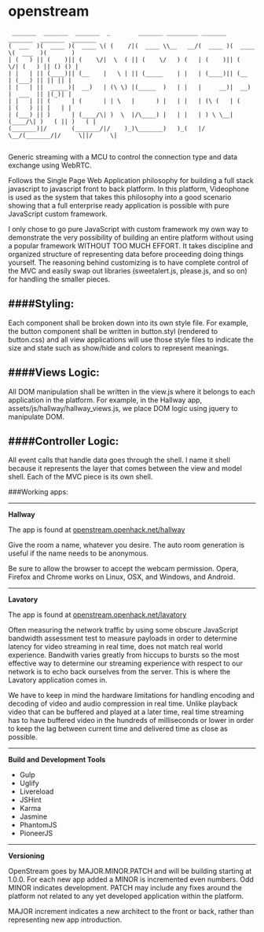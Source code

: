 openstream
==========

```
 _______  _______  _______  _        _______ _________ _______  _______  _______  _______ 
(  ___  )(  ____ )(  ____ \( (    /|(  ____ \\__   __/(  ____ )(  ____ \(  ___  )(       )
| (   ) || (    )|| (    \/|  \  ( || (    \/   ) (   | (    )|| (    \/| (   ) || () () |
| |   | || (____)|| (__    |   \ | || (_____    | |   | (____)|| (__    | (___) || || || |
| |   | ||  _____)|  __)   | (\ \) |(_____  )   | |   |     __)|  __)   |  ___  || |(_)| |
| |   | || (      | (      | | \   |      ) |   | |   | (\ (   | (      | (   ) || |   | |
| (___) || )      | (____/\| )  \  |/\____) |   | |   | ) \ \__| (____/\| )   ( || )   ( |
(_______)|/       (_______/|/    )_)\_______)   )_(   |/   \__/(_______/|/     \||/     \|
                                                                                          
```                                                                
                                                                                          

Generic streaming with a MCU to control the connection type and data exchange using WebRTC.

Follows the Single Page Web Application philosophy for building a full stack javascript to javascript front to back platform. In this platform, Videophone is used as the system that takes this philosophy into a good scenario showing that a full enterprise ready application is possible with pure JavaScript custom framework.

I only chose to go pure JavaScript with custom framework my own way to demonstrate the very possibility of building an entire platform without using a popular framework WITHOUT TOO MUCH EFFORT. It takes discipline and organized structure of representing data before proceeding doing things yourself. The reasoning behind customizing is to have complete control of the MVC and easily swap out libraries (sweetalert.js, please.js, and so on) for handling the smaller pieces.

####Styling:
---
Each component shall be broken down into its own style file. For example, the button component shall be written in button.styl (rendered to button.css) and all view applications will use those style files to indicate the size and state such as show/hide and colors to represent meanings.

####Views Logic:
---
All DOM manipulation shall be written in the view.js where it belongs to each application in the platform. For example, in the Hallway app, assets/js/hallway/hallway_views.js, we place DOM logic using jquery to manipulate DOM.

####Controller Logic:
---
All event calls that handle data goes through the shell. I name it shell because it represents the layer that comes between the view and model shell. Each of the MVC piece is its own shell.

###Working apps:

---

**Hallway**

The app is found at [openstream.openhack.net/hallway](http://openstream.openhack.net#hallway)

Give the room a name, whatever you desire. The auto room generation is useful if the name needs to be anonymous.

Be sure to allow the browser to accept the webcam permission. Opera, Firefox and Chrome works on Linux, OSX, and Windows, and Android.

---

**Lavatory**

The app is found at [openstream.openhack.net/lavatory](http://openstream.openhack.net/lavatory)

Often measuring the network traffic by using some obscure JavaScript bandwidth assessment test to measure payloads in order to determine latency for video streaming in real time, does not match real world experience. Bandwith varies greatly from hiccups to bursts so the most effective way to determine our streaming experience with respect to our network is to echo back ourselves from the server. This is where the Lavatory application comes in.

We have to keep in mind the hardware limitations for handling encoding and decoding of video and audio compression in real time. Unlike playback video that can be buffered and played at a later time, real time streaming has to have buffered video in the hundreds of milliseconds or lower in order to keep the lag between current time and delivered time as close as possible.

---

**Build and Development Tools**

* Gulp
* Uglify
* Livereload
* JSHint
* Karma
* Jasmine
* PhantomJS
* PioneerJS

---

**Versioning**

OpenStream goes by MAJOR.MINOR.PATCH and will be building starting at 1.0.0. For each new app added a MINOR is incremented even numbers. Odd MINOR indicates development. PATCH may include any fixes around the platform not related to any yet developed application within the platform.

MAJOR increment indicates a new architect to the front or back, rather than representing new app introduction.
